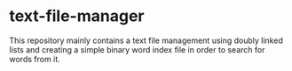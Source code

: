 # text-file-manager
This repository mainly contains a text file management using doubly linked lists and creating a simple binary word index file in order to search for words from it.
